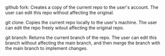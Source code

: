 github fork: Creates a copy of the current repo to the user's account. The user can edit this repo without affecting the original.

git clone: Copies the current repo locally to the user's machine. The user can edit the repo freely witout affecting the original repo.

git branch: Returns the current branch of the repo. The user can edit this branch without affecting the main branch, and then merge the branch with the main branch to
implement changes.
